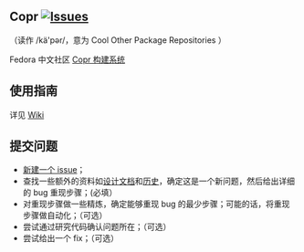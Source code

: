 Copr [![Issues](https://img.shields.io/github/issues/FZUG/Copr.svg)](https://github.com/FZUG/Copr/issues)
-
（读作 /kä'pər/，意为 Cool Other Package Repositories ）

Fedora 中文社区 [Copr 构建系统](https://copr.fdzh.org) 


使用指南
-

详见 [Wiki](https://github.com/FZUG/Copr/wiki)


提交问题
-

* [新建一个 issue](https://github.com/fdzh/Copr/issues/new)；
* 查找一些额外的资料如[设计文档](https://github.com/fdzh/Copr)和[历史](https://github.com/fdzh/Copr/issues)，确定这是一个新问题，然后给出详细的 bug 重现步骤；(必填）
* 对重现步骤做一些精炼，确定能够重现 bug 的最少步骤；可能的话，将重现步骤做自动化；（可选）
* 尝试通过研究代码确认问题所在；（可选）
* 尝试给出一个 fix；（可选）
